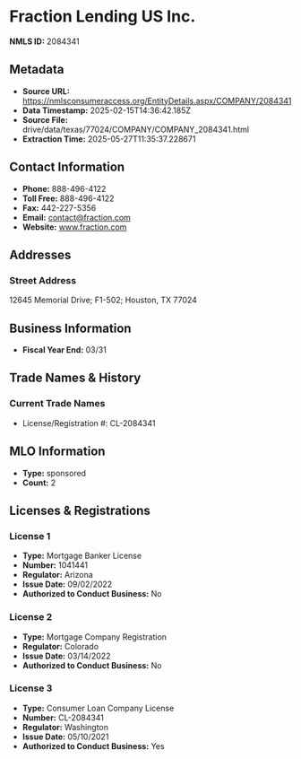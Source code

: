 # Fraction Lending US Inc.

**NMLS ID:** 2084341

## Metadata
- **Source URL:** https://nmlsconsumeraccess.org/EntityDetails.aspx/COMPANY/2084341
- **Data Timestamp:** 2025-02-15T14:36:42.185Z
- **Source File:** drive/data/texas/77024/COMPANY/COMPANY_2084341.html
- **Extraction Time:** 2025-05-27T11:35:37.228671

## Contact Information
- **Phone:** 888-496-4122
- **Toll Free:** 888-496-4122
- **Fax:** 442-227-5356
- **Email:** contact@fraction.com
- **Website:** www.fraction.com

## Addresses
### Street Address
12645 Memorial Drive; F1-502; Houston, TX 77024

## Business Information
- **Fiscal Year End:** 03/31

## Trade Names & History
### Current Trade Names
- License/Registration #: CL-2084341

## MLO Information
- **Type:** sponsored
- **Count:** 2

## Licenses & Registrations

### License 1
- **Type:** Mortgage Banker License
- **Number:** 1041441
- **Regulator:** Arizona
- **Issue Date:** 09/02/2022
- **Authorized to Conduct Business:** No

### License 2
- **Type:** Mortgage Company Registration
- **Regulator:** Colorado
- **Issue Date:** 03/14/2022
- **Authorized to Conduct Business:** No

### License 3
- **Type:** Consumer Loan Company License
- **Number:** CL-2084341
- **Regulator:** Washington
- **Issue Date:** 05/10/2021
- **Authorized to Conduct Business:** Yes
